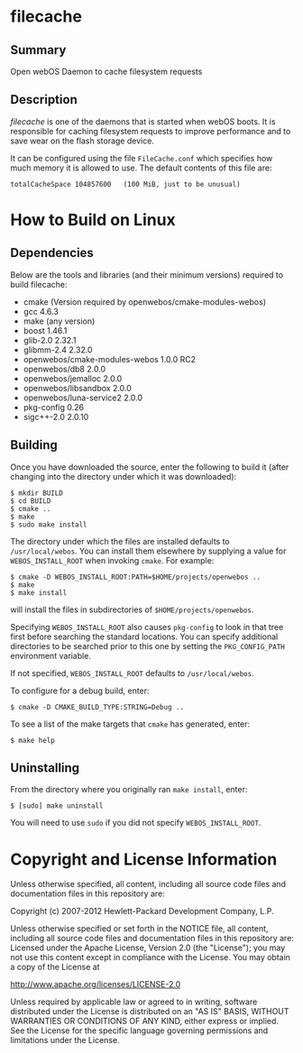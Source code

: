 
filecache
=========

Summary
-------
Open webOS Daemon to cache filesystem requests

Description
-----------
_filecache_ is one of the daemons that is started when webOS boots. It is responsible
for caching filesystem requests to improve performance and to save wear on the
flash storage device.

It can be configured using the file `FileCache.conf` which specifies how much
memory it is allowed to use. The default contents of this file are:

	totalCacheSpace 104857600	(100 MiB, just to be unusual)

How to Build on Linux
=====================

## Dependencies

Below are the tools and libraries (and their minimum versions) required to build filecache:

* cmake (Version required by openwebos/cmake-modules-webos)
* gcc 4.6.3
* make (any version)
* boost 1.46.1
* glib-2.0 2.32.1 
* glibmm-2.4 2.32.0
* openwebos/cmake-modules-webos 1.0.0 RC2
* openwebos/db8 2.0.0
* openwebos/jemalloc 2.0.0
* openwebos/libsandbox 2.0.0
* openwebos/luna-service2 2.0.0
* pkg-config 0.26
* sigc++-2.0 2.0.10

## Building

Once you have downloaded the source, enter the following to build it (after
changing into the directory under which it was downloaded):

    $ mkdir BUILD
    $ cd BUILD
    $ cmake ..
    $ make
    $ sudo make install

The directory under which the files are installed defaults to `/usr/local/webos`.
You can install them elsewhere by supplying a value for `WEBOS_INSTALL_ROOT`
when invoking `cmake`. For example:

    $ cmake -D WEBOS_INSTALL_ROOT:PATH=$HOME/projects/openwebos ..
    $ make
    $ make install

will install the files in subdirectories of `$HOME/projects/openwebos`.

Specifying `WEBOS_INSTALL_ROOT` also causes `pkg-config` to look in that tree
first before searching the standard locations. You can specify additional
directories to be searched prior to this one by setting the `PKG_CONFIG_PATH`
environment variable.

If not specified, `WEBOS_INSTALL_ROOT` defaults to `/usr/local/webos`.

To configure for a debug build, enter:

    $ cmake -D CMAKE_BUILD_TYPE:STRING=Debug ..

To see a list of the make targets that `cmake` has generated, enter:

    $ make help

## Uninstalling

From the directory where you originally ran `make install`, enter:

    $ [sudo] make uninstall

You will need to use `sudo` if you did not specify `WEBOS_INSTALL_ROOT`.

# Copyright and License Information

Unless otherwise specified, all content, including all source code files and
documentation files in this repository are:

Copyright (c) 2007-2012 Hewlett-Packard Development Company, L.P.

Unless otherwise specified or set forth in the NOTICE file, all content,
including all source code files and documentation files in this repository are:
Licensed under the Apache License, Version 2.0 (the "License");
you may not use this content except in compliance with the License.
You may obtain a copy of the License at

http://www.apache.org/licenses/LICENSE-2.0

Unless required by applicable law or agreed to in writing, software
distributed under the License is distributed on an "AS IS" BASIS,
WITHOUT WARRANTIES OR CONDITIONS OF ANY KIND, either express or implied.
See the License for the specific language governing permissions and
limitations under the License.

